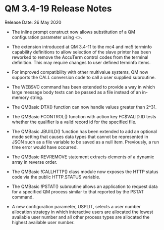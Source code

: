# QM 3.4-19 Release Notes

<PageHeader />
Release Date: 26 May 2020

* The inline prompt construct now allows substitution of a QM configuration parameter using <>.

* The extension introduced at QM 3.4-11 to the mc4 and mc5 terminfo capability definitions to allow selection of the slave printer hsa been reworked to remove the AccuTerm control codes from the terminal definition. This may require changes to user defined terminfo items.

* For improved compatibility with other multivalue systems, QM now supports the CALL conversion code to call a user supplied subroutine.

* The WEBSVC command has been extended to provide a way in which large message body texts can be passed as a file instead of an in-memory string.

* The QMBasic DTX() function can now handle values greater than 2^31.

* The QMBasic FCONTROL() function with action key FC$VALID.ID tests whether the qualifier is a valid record id for the specified file.

* The QMBasic JBUIILD() function has been extended to add an optional mode setting that causes data types that cannot be represented in JSON such as a file variable to be saved as a null item. Previously, a run time error would have occurred.

* The QMBasic REVREMOVE statement extracts elements of a dynamic array in reverse order.

* The QMBasic !CALLHTTP() class module now exposes the HTTP status code via the public HTTP.STATUS variable.

* The QMBasic !PSTAT() subroutine allows an application to request data for a specified QM process similar to that reported by the PSTAT command.

* A new configuration parameter, USPLIT, selects a user number allocation strategy in which interactive users are allocated the lowest available user number and all other process types are allocated the highest available user number.
<PageFooter />
